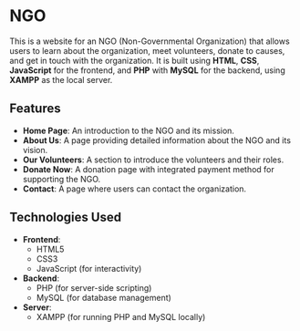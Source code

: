 # NGO
This is a website for an NGO (Non-Governmental Organization) that allows users to learn about the organization, meet volunteers, donate to causes, and get in touch with the organization. It is built using **HTML**, **CSS**, **JavaScript** for the frontend, and **PHP** with **MySQL** for the backend, using **XAMPP** as the local server.

## Features

- **Home Page**: An introduction to the NGO and its mission.
- **About Us**: A page providing detailed information about the NGO and its vision.
- **Our Volunteers**: A section to introduce the volunteers and their roles.
- **Donate Now**: A donation page with integrated payment method for supporting the NGO.
- **Contact**: A page where users can contact the organization.

## Technologies Used

- **Frontend**:
  - HTML5
  - CSS3
  - JavaScript (for interactivity)
- **Backend**:
  - PHP (for server-side scripting)
  - MySQL (for database management)
- **Server**:
  - XAMPP (for running PHP and MySQL locally)
